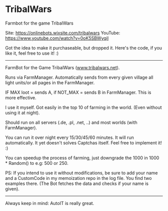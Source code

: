 # TribalWars
Farmbot for the game TribalWars

Site: https://onlinebots.wixsite.com/tribalwars
YouTube: https://www.youtube.com/watch?v=0oK5SBWyqiI


Got the idea to make it purchaseable, but dropped it. Here's the code, if you like it, feel free to use it! :)

----------------------------------------

FarmBot for the Game TribalWars (www.tribalwars.net).

Runs via FarmManager. Automatically sends from every given village all light units/or all pages in the FarmManager.

IF MAX loot = sends A, if NOT_MAX = sends B in FarmManager. This is more effective.

I use it myself. Got easily in the top 10 of farming in the world. (Even without using it at night).

Should run on all servers (.de, .pl, .net, ..) and most worlds (with FarmManager).

You can run it over night every 15/30/45/60 minutes. It will run automatically. It yet doesn't solves Captchas itself. Feel free to implement it! :)

You can speedup the process of farming, just downgrade the 1000 in 1000 * Random() to e.g: 500 or 250.


PS: If you intend to use it without modifications, be sure to add your name and a CustomCode in my memoization repo in the log file.
You find two examples there. (The Bot fetches the data and checks if your name is given).

-----------------------------------------


Always keep in mind: AutoIT is really great.
